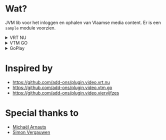 # Wat?

JVM lib voor het inloggen en ophalen van Vlaamse media content.
Er is een `sample` module voorzien.

<details>
<summary>VRT NU</summary>

# VRT NU

## Authenticatie
- [x] Authenticatie
  - [x] accessToken
  - [x] refreshToken
  - [x] expiry
- [x] VRT Profiel ophalen
- [x] Favorieten

## Content
- [x] Alle programma's alfabetisch
- [x] Alle categorieën
- [x] Zoeken
- [x] Ophalen van episodes
- [x] Ophalen van streams
- [x] Live screen grabs

## Streaming
- [x] Live streams
- [ ] Progress update

## EPG
- [x] EPG

</details>

<details>
<summary>VTM GO</summary>

# VTM GO

## Authenticatie
- [x] Authenticatie
- [x] VTM GO Profiel ophalen

## Content
- [x] Alle programma's alfabetisch
- [x] Alle categorieën
- [x] Home page content
  - [x] Main
  - [x] Series
  - [x] Movies
  - [x] Kids
- [x] Favorieten
- [x] Zoeken
- [x] Ophalen van episodes
- [x] Ophalen van streams
  - [x] Live Stream
  - [x] VOD
- [x] Live Channel Information + EPG
- [x] Subtitles

## Streaming
- [x] Live Streams
- [ ] Progress updates

## EPG
- [x] EPG

</details>

<details>
<summary>GoPlay</summary>

# GoPlay

## Authenticatie
- [x] Authenticatie
- [x] GoPlay Profiel ophalen

## Content
- [x] Alle programma's alfabetisch
- [x] Zoeken
- [x] Ophalen van episodes
- [x] Ophalen van streams

## EPG
- [x] EPG

</details>

# Inspired by

- https://github.com/add-ons/plugin.video.vrt.nu
- https://github.com/add-ons/plugin.video.vtm.go
- https://github.com/add-ons/plugin.video.viervijfzes

# Special thanks to

- [Michaël Arnauts](https://github.com/michaelarnauts)
- [Simon Vergauwen](https://github.com/nomisRev)
